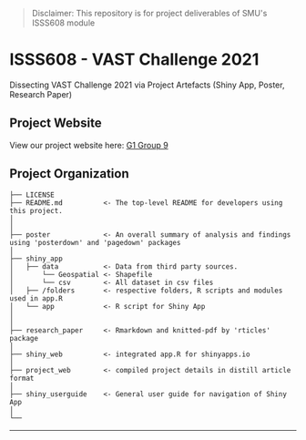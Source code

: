 > Disclaimer: This repository is for project deliverables of SMU's ISSS608 module

# ISSS608 - VAST Challenge 2021  
Dissecting VAST Challenge 2021 via Project Artefacts (Shiny App, Poster, Research Paper)

Project Website
------------
View our project website here: [G1 Group 9](https://isss608-g1-t9.netlify.app/)

Project Organization
------------

    ├── LICENSE
    ├── README.md          <- The top-level README for developers using this project.
    │
    │
    ├── poster             <- An overall summary of analysis and findings using 'posterdown' and 'pagedown' packages
    │
    ├── shiny_app
    │   ├── data           <- Data from third party sources.
    │       └── Geospatial <- Shapefile
    │       └── csv        <- All dataset in csv files
    │   ├── /folders       <- respective folders, R scripts and modules used in app.R
    │   └── app            <- R script for Shiny App
    │
    │
    ├── research_paper     <- Rmarkdown and knitted-pdf by 'rticles' package
    │
    ├── shiny_web          <- integrated app.R for shinyapps.io
    │
    ├── project_web        <- compiled project details in distill article format
    │
    ├── shiny_userguide    <- General user guide for navigation of Shiny App
    │
    └── 


--------
